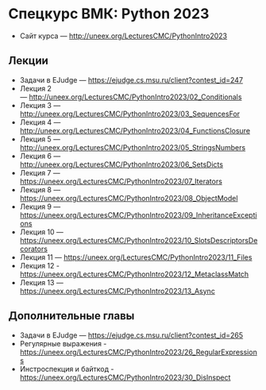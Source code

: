# Спецкурс ВМК: Python 2023

* Сайт курса — <http://uneex.org/LecturesCMC/PythonIntro2023>

## Лекции

* Задачи в EJudge — <https://ejudge.cs.msu.ru/client?contest_id=247>
* Лекция 2 — <http://uneex.org/LecturesCMC/PythonIntro2023/02_Conditionals>
* Лекция 3 — <http://uneex.org/LecturesCMC/PythonIntro2023/03_SequencesFor>
* Лекция 4 — <http://uneex.org/LecturesCMC/PythonIntro2023/04_FunctionsClosure>
* Лекция 5 — <http://uneex.org/LecturesCMC/PythonIntro2023/05_StringsNumbers>
* Лекция 6 — <http://uneex.org/LecturesCMC/PythonIntro2023/06_SetsDicts>
* Лекция 7 — <https://uneex.org/LecturesCMC/PythonIntro2023/07_Iterators>
* Лекция 8 — <https://uneex.org/LecturesCMC/PythonIntro2023/08_ObjectModel>
* Лекция 9 — <https://uneex.org/LecturesCMC/PythonIntro2023/09_InheritanceExceptions>
* Лекция 10 — <https://uneex.org/LecturesCMC/PythonIntro2023/10_SlotsDescriptorsDecorators>
* Лекция 11 — <https://uneex.org/LecturesCMC/PythonIntro2023/11_Files>
* Лекция 12 - <https://uneex.org/LecturesCMC/PythonIntro2023/12_MetaclassMatch>
* Лекция 13 — <https://uneex.org/LecturesCMC/PythonIntro2023/13_Async>

## Дополнительные главы

* Задачи в EJudge — <https://ejudge.cs.msu.ru/client?contest_id=265>
* Регулярные выражения - <https://uneex.org/LecturesCMC/PythonIntro2023/26_RegularExpressions>
* Инстроспекция и байткод - <https://uneex.org/LecturesCMC/PythonIntro2023/30_DisInspect>
